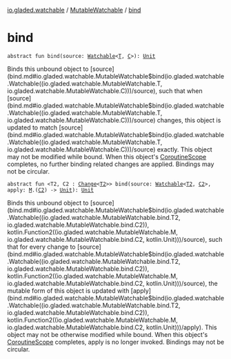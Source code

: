 [io.gladed.watchable](../index.md) / [MutableWatchable](index.md) / [bind](./bind.md)

# bind

`abstract fun bind(source: `[`Watchable`](../-watchable/index.md)`<`[`T`](index.md#T)`, `[`C`](index.md#C)`>): `[`Unit`](https://kotlinlang.org/api/latest/jvm/stdlib/kotlin/-unit/index.html)

Binds this unbound object to [source](bind.md#io.gladed.watchable.MutableWatchable$bind(io.gladed.watchable.Watchable((io.gladed.watchable.MutableWatchable.T, io.gladed.watchable.MutableWatchable.C)))/source), such that when [source](bind.md#io.gladed.watchable.MutableWatchable$bind(io.gladed.watchable.Watchable((io.gladed.watchable.MutableWatchable.T, io.gladed.watchable.MutableWatchable.C)))/source) changes, this object is updated to match
[source](bind.md#io.gladed.watchable.MutableWatchable$bind(io.gladed.watchable.Watchable((io.gladed.watchable.MutableWatchable.T, io.gladed.watchable.MutableWatchable.C)))/source) exactly. This object may not be modified while bound. When this object's [CoroutineScope](#) completes,
no further binding related changes are applied. Bindings may not be circular.

`abstract fun <T2, C2 : `[`Change`](../-change.md)`<`[`T2`](bind.md#T2)`>> bind(source: `[`Watchable`](../-watchable/index.md)`<`[`T2`](bind.md#T2)`, `[`C2`](bind.md#C2)`>, apply: `[`M`](index.md#M)`.(`[`C2`](bind.md#C2)`) -> `[`Unit`](https://kotlinlang.org/api/latest/jvm/stdlib/kotlin/-unit/index.html)`): `[`Unit`](https://kotlinlang.org/api/latest/jvm/stdlib/kotlin/-unit/index.html)

Binds this unbound object to [source](bind.md#io.gladed.watchable.MutableWatchable$bind(io.gladed.watchable.Watchable((io.gladed.watchable.MutableWatchable.bind.T2, io.gladed.watchable.MutableWatchable.bind.C2)), kotlin.Function2((io.gladed.watchable.MutableWatchable.M, io.gladed.watchable.MutableWatchable.bind.C2, kotlin.Unit)))/source), such that for every change to [source](bind.md#io.gladed.watchable.MutableWatchable$bind(io.gladed.watchable.Watchable((io.gladed.watchable.MutableWatchable.bind.T2, io.gladed.watchable.MutableWatchable.bind.C2)), kotlin.Function2((io.gladed.watchable.MutableWatchable.M, io.gladed.watchable.MutableWatchable.bind.C2, kotlin.Unit)))/source), the mutable form of this
object is updated with [apply](bind.md#io.gladed.watchable.MutableWatchable$bind(io.gladed.watchable.Watchable((io.gladed.watchable.MutableWatchable.bind.T2, io.gladed.watchable.MutableWatchable.bind.C2)), kotlin.Function2((io.gladed.watchable.MutableWatchable.M, io.gladed.watchable.MutableWatchable.bind.C2, kotlin.Unit)))/apply). This object may not be otherwise modified while bound. When this object's
[CoroutineScope](#) completes, apply is no longer invoked. Bindings may not be circular.

